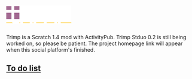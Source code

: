 <h1><picture>
  <source media="(prefers-color-scheme: dark)" srcset="https://raw.githubusercontent.com/TrimpApp/.github/main/Trimp%20Logo%20(White).svg" height="50">
  <source media="(prefers-color-scheme: light)" srcset="https://raw.githubusercontent.com/TrimpApp/.github/main/Trimp%20Logo%20(Black).svg" height="50">
  <img alt="Trimp" src="https://raw.githubusercontent.com/TrimpApp/.github/main/Trimp%20Logo%20(White).svg" height="50">
</picture></h1>
Trimp is a Scratch 1.4 mod with ActivityPub.
Trimp Stduo 0.2 is still being worked on, so please be patient. The project homepage link will appear when this social platform's finished.
<br><h2><a href="https://github.com/orgs/TrimpApp/projects/1/">To do list</a></h2>
